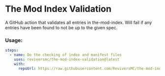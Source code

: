 # The Mod Index Validation

A GitHub action that validates all entries in the-mod-index. Will fail if any entries have been found to not be up to the given spec.

### Usage:

```yaml
steps:
  - name: Do the checking of index and manifest files
    uses: reviversmc/the-mod-index-validation@latest
    with: 
      repoUrl: https://raw.githubusercontent.com/ReviversMC/the-mod-index/v4
```